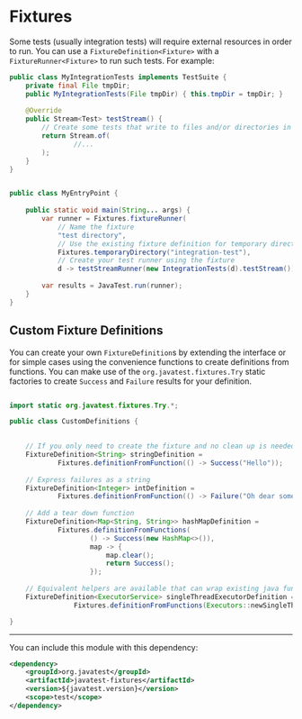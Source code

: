 # Fixtures

Some tests (usually integration tests) will require external resources in order to run. You can use a 
`FixtureDefinition<Fixture>` with a `FixtureRunner<Fixture>` to run such tests. For example:

```java
public class MyIntegrationTests implements TestSuite {
    private final File tmpDir;
    public MyIntegrationTests(File tmpDir) { this.tmpDir = tmpDir; }
    
    @Override
    public Stream<Test> testStream() {
        // Create some tests that write to files and/or directories in tmpDir
        return Stream.of(
                //...
        );
    }
}


public class MyEntryPoint {
    
    public static void main(String... args) {
        var runner = Fixtures.fixtureRunner(
            // Name the fixture
            "test directory",
            // Use the existing fixture definition for temporary directories
            Fixtures.temporaryDirectory("integration-test"),
            // Create your test runner using the fixture
            d -> testStreamRunner(new IntegrationTests(d).testStream()));
        
        var results = JavaTest.run(runner);
    }
}
```

## Custom Fixture Definitions

You can create your own `FixtureDefinition`s by extending the interface or for simple cases using the convenience functions
to create definitions from functions. You can make use of the `org.javatest.fixtures.Try` static factories to
create `Success` and `Failure` results for your definition.

```java

import static org.javatest.fixtures.Try.*;

public class CustomDefinitions {
    

    // If you only need to create the fixture and no clean up is needed:
    FixtureDefinition<String> stringDefinition =
            Fixtures.definitionFromFunction(() -> Success("Hello"));
    
    // Express failures as a string
    FixtureDefinition<Integer> intDefinition = 
            Fixtures.definitionFromFunction(() -> Failure("Oh dear something went wrong!"));
    
    // Add a tear down function
    FixtureDefinition<Map<String, String>> hashMapDefinition =
            Fixtures.definitionFromFunctions(
                    () -> Success(new HashMap<>()), 
                    map -> { 
                        map.clear();
                        return Success(); 
                    });
    
    // Equivalent helpers are available that can wrap existing java functions that throw exceptions
    FixtureDefinition<ExecutorService> singleThreadExecutorDefinition =
                Fixtures.definitionFromFunctions(Executors::newSingleThreadExecutor, ExecutorService::shutdown);

}


```
_______

You can include this module with this dependency: 

```xml
<dependency>
    <groupId>org.javatest</groupId>
    <artifactId>javatest-fixtures</artifactId>
    <version>${javatest.version}</version>
    <scope>test</scope>
</dependency>
```
